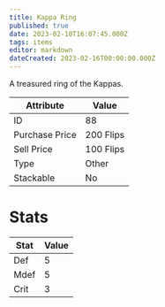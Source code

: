 ```yaml
---
title: Kappa Ring
published: true
date: 2023-02-18T16:07:45.000Z
tags: items
editor: markdown
dateCreated: 2023-02-16T00:00:00.000Z
---
```


A treasured ring of the Kappas.

|Attribute|Value|
|-|-|
|ID|88|
|Purchase Price|200 Flips|
|Sell Price|100 Flips|
|Type|Other|
|Stackable|No|

# Stats
|Stat|Value|
|-|-|
|Def|5|
|Mdef|5|
|Crit|3|
